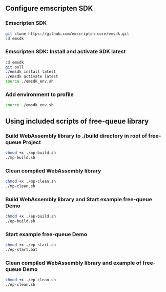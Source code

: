## Configure emscripten SDK

### Emscripten SDK
```bash
git clone https://github.com/emscripten-core/emsdk.git
cd emsdk
```

### Emscripten SDK: Install and activate SDK latest
```bash
cd emsdk
git pull
./emsdk install latest
./emsdk activate latest
source ./emsdk_env.sh
```

### Add environment to profile
```bash
source ./emsdk_env.sh
```

## Using included scripts of free-queue library

### Build WebAssembly library to ./build  directory in root of free-queue Project
```bash
chmod +x ./mp-build.sh
./mp-build.sh
```

### Clean compiled WebAssembly library
```bash
chmod +x ./mp-clean.sh
./mp-clean.sh
```

### Build WebAssembly library and Start example free-queue Demo
```bash
chmod +x ./ep-build.sh
./ep-build.sh
```

### Start example free-queue Demo
```bash
chmod +x ./ep-start.sh
./ep-start.bat
```

### Clean compiled WebAssembly library and example of free-queue Demo
```bash
chmod +x ./ep-clean.sh
./ep-clean.sh
```








